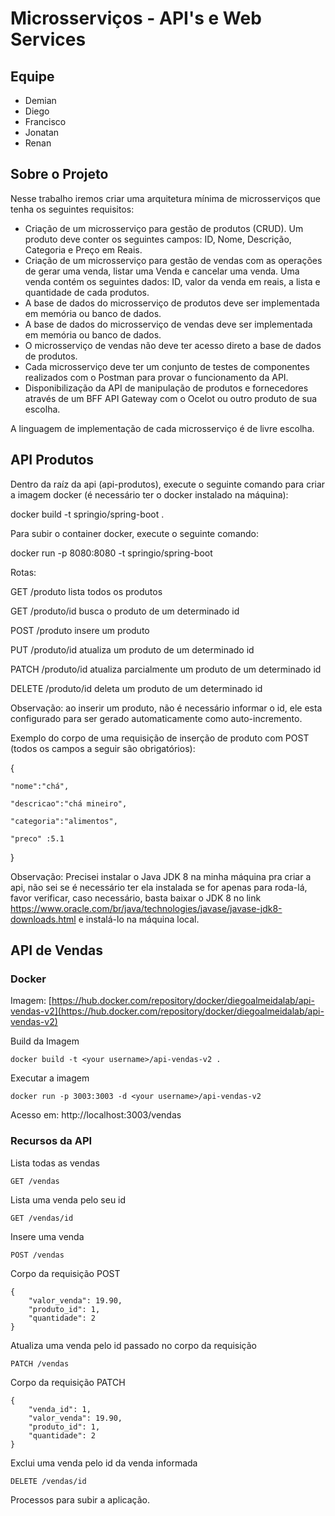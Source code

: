 # Microsserviços - API's e Web Services

## Equipe
    
- Demian
- Diego
- Francisco
- Jonatan
- Renan

## Sobre o Projeto

Nesse trabalho iremos criar uma arquitetura mínima de microsserviços que tenha os seguintes requisitos:

 - Criação de um microsserviço para gestão de produtos (CRUD). Um produto deve conter os seguintes campos: ID, Nome, Descrição, Categoria e Preço em Reais.
 - Criação de um microsserviço para gestão de vendas com as operações de gerar uma venda, listar uma Venda e cancelar uma venda. Uma venda contém os seguintes dados: ID, valor da venda em reais, a lista e quantidade de cada produtos.
 - A base de dados do microsserviço de produtos deve ser implementada em memória ou banco de dados.
 - A base de dados do microsserviço de vendas deve ser implementada em memória ou banco de dados.
 - O microsserviço de vendas não deve ter acesso direto a base de dados de produtos.
 - Cada microsserviço deve ter um conjunto de testes de componentes realizados com o Postman para provar o funcionamento da API.
 - Disponibilização da API de manipulação de produtos e fornecedores através de um BFF API Gateway com o Ocelot ou outro produto de sua escolha.

A linguagem de implementação de cada microsserviço é de livre escolha.

## API Produtos

Dentro da raíz da api (api-produtos), execute o seguinte comando para criar a imagem docker (é necessário ter o docker instalado na máquina):

docker build -t springio/spring-boot .

Para subir o container docker, execute o seguinte comando:

docker run -p 8080:8080 -t springio/spring-boot

Rotas:

GET      /produto        lista todos os produtos

GET      /produto/id     busca o produto de um determinado id

POST     /produto        insere um produto

PUT      /produto/id     atualiza um produto de um determinado id

PATCH    /produto/id     atualiza parcialmente um produto de um determinado id

DELETE   /produto/id     deleta um produto de um determinado id

Observação: ao inserir um produto, não é necessário informar o id, ele esta configurado para ser gerado automaticamente como auto-incremento.

Exemplo do corpo de uma requisição de inserção de produto com POST (todos os campos a seguir são obrigatórios):

{

    "nome":"chá",

    "descricao":"chá mineiro",

    "categoria":"alimentos",

    "preco" :5.1

}

Observação: Precisei instalar o Java JDK 8 na minha máquina pra criar a api, não sei se é necessário ter ela instalada se for apenas para roda-lá, favor verificar, caso necessário, basta baixar o JDK 8 no link https://www.oracle.com/br/java/technologies/javase/javase-jdk8-downloads.html e instalá-lo na máquina local.

## API de Vendas

### Docker

Imagem: [https://hub.docker.com/repository/docker/diegoalmeidalab/api-vendas-v2](https://hub.docker.com/repository/docker/diegoalmeidalab/api-vendas-v2)

Build da Imagem
```
docker build -t <your username>/api-vendas-v2 .
```

Executar a imagem
```
docker run -p 3003:3003 -d <your username>/api-vendas-v2
```

Acesso em: http://localhost:3003/vendas


### Recursos da API

Lista todas as vendas
```
GET /vendas
```

Lista uma venda pelo seu id
```
GET /vendas/id
```

Insere uma venda
```
POST /vendas
```

Corpo da requisição POST
```
{
    "valor_venda": 19.90,
    "produto_id": 1,
    "quantidade": 2
}
```

Atualiza uma venda pelo id passado no corpo da requisição
```
PATCH /vendas
```     

Corpo da requisição PATCH
```
{
    "venda_id": 1,
    "valor_venda": 19.90,
    "produto_id": 1,
    "quantidade": 2
}
```

Exclui uma venda pelo id da venda informada
```
DELETE /vendas/id      

```
Processos para subir a aplicação.



```

